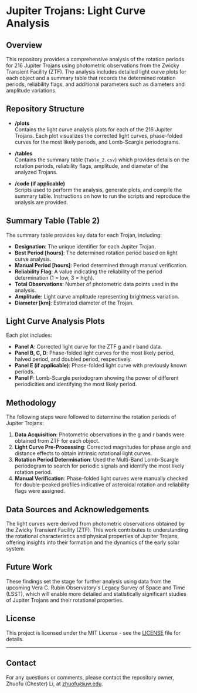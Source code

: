 # Jupiter Trojans: Light Curve Analysis

## Overview
This repository provides a comprehensive analysis of the rotation periods for 216 Jupiter Trojans using photometric observations from the Zwicky Transient Facility (ZTF). The analysis includes detailed light curve plots for each object and a summary table that records the determined rotation periods, reliability flags, and additional parameters such as diameters and amplitude variations.

## Repository Structure
- **/plots**  
  Contains the light curve analysis plots for each of the 216 Jupiter Trojans. Each plot visualizes the corrected light curves, phase-folded curves for the most likely periods, and Lomb-Scargle periodograms.
  
- **/tables**  
  Contains the summary table (`Table_2.csv`) which provides details on the rotation periods, reliability flags, amplitude, and diameter of the analyzed Trojans.

- **/code (if applicable)**  
  Scripts used to perform the analysis, generate plots, and compile the summary table. Instructions on how to run the scripts and reproduce the analysis are provided.

## Summary Table (Table 2)
The summary table provides key data for each Trojan, including:
- **Designation**: The unique identifier for each Jupiter Trojan.
- **Best Period [hours]**: The determined rotation period based on light curve analysis.
- **Manual Period [hours]**: Period determined through manual verification.
- **Reliability Flag**: A value indicating the reliability of the period determination (1 = low, 3 = high).
- **Total Observations**: Number of photometric data points used in the analysis.
- **Amplitude**: Light curve amplitude representing brightness variation.
- **Diameter [km]**: Estimated diameter of the Trojan.

## Light Curve Analysis Plots
Each plot includes:
- **Panel A**: Corrected light curve for the ZTF g and r band data.
- **Panel B, C, D**: Phase-folded light curves for the most likely period, halved period, and doubled period, respectively.
- **Panel E (if applicable)**: Phase-folded light curve with previously known periods.
- **Panel F**: Lomb-Scargle periodogram showing the power of different periodicities and identifying the most likely period.

## Methodology
The following steps were followed to determine the rotation periods of Jupiter Trojans:
1. **Data Acquisition**: Photometric observations in the g and r bands were obtained from ZTF for each object.
2. **Light Curve Pre-Processing**: Corrected magnitudes for phase angle and distance effects to obtain intrinsic rotational light curves.
3. **Rotation Period Determination**: Used the Multi-Band Lomb-Scargle periodogram to search for periodic signals and identify the most likely rotation period.
4. **Manual Verification**: Phase-folded light curves were manually checked for double-peaked profiles indicative of asteroidal rotation and reliability flags were assigned.

## Data Sources and Acknowledgements
The light curves were derived from photometric observations obtained by the Zwicky Transient Facility (ZTF). This work contributes to understanding the rotational characteristics and physical properties of Jupiter Trojans, offering insights into their formation and the dynamics of the early solar system.

## Future Work
These findings set the stage for further analysis using data from the upcoming Vera C. Rubin Observatory's Legacy Survey of Space and Time (LSST), which will enable more detailed and statistically significant studies of Jupiter Trojans and their rotational properties.

## License
This project is licensed under the MIT License - see the [LICENSE](LICENSE) file for details.

---

## Contact
For any questions or comments, please contact the repository owner, Zhuofu (Chester) Li, at zhuofu@uw.edu.
